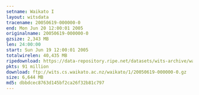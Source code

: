 ```yaml
---
setname: Waikato I
layout: witsdata
tracename: 20050619-000000-0
end: Mon Jun 20 12:00:01 2005
originalname: 20050619-000000-0
gzsize: 2,343 MB
len: 24:00:00
start: Sun Jun 19 12:00:01 2005
totalwirelen: 40,435 MB
ripedownload: https://data-repository.ripe.net/datasets/wits-archive/waikato/1/20050619-000000-0.gz
pkts: 91 million
download: ftp://wits.cs.waikato.ac.nz/waikato/1/20050619-000000-0.gz
size: 6,644 MB
md5: dbbdcec8763d145bf2ca26f32b81c797
---
```

